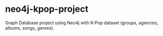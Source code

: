 # neo4j-kpop-project
Graph Database project using Neo4j with K-Pop dataset (groups, agencies, albums, songs, genres).
